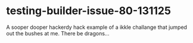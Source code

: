 testing-builder-issue-80-131125
===============================

A sooper dooper hackerdy hack example of a ikkle challange that jumped out the bushes at me. There be dragons...
